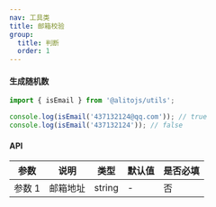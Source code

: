 ```yaml
---
nav: 工具类
title: 邮箱校验
group:
  title: 判断
  order: 1
---
```


#### 生成随机数

```js
import { isEmail } from '@alitojs/utils';

console.log(isEmail('437132124@qq.com')); // true
console.log(isEmail('437132124')); // false
```

#### API

| 参数   | 说明     | 类型   | 默认值 | 是否必填 |
| ------ | -------- | ------ | ------ | -------- |
| 参数 1 | 邮箱地址 | string |   -     | 否       |

